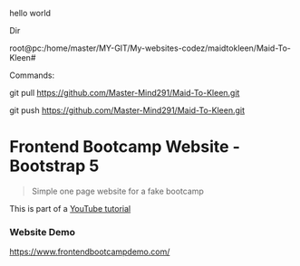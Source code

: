hello world


Dir


root@pc:/home/master/MY-GIT/My-websites-codez/maidtokleen/Maid-To-Kleen#


Commands:


git pull https://github.com/Master-Mind291/Maid-To-Kleen.git


git push https://github.com/Master-Mind291/Maid-To-Kleen.git







# Frontend Bootcamp Website - Bootstrap 5

> Simple one page website for a fake bootcamp

This is part of a [YouTube tutorial](https://www.youtube.com/watch?v=4sosXZsdy-s&t=186s)

### Website Demo
https://www.frontendbootcampdemo.com/
